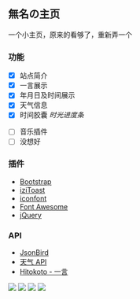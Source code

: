 <p>
<strong><h2>無名の主页 </h2></strong>
一个小主页，原来的看够了，重新弄一个
</p>

### 功能

- [x] 站点简介
- [x] 一言展示
- [x] 年月日及时间展示
- [x] 天气信息
- [x] 时间胶囊 *时光进度条*

* [ ] 音乐插件
* [ ] 没想好

### 插件

* [Bootstrap](https://getbootstrap.com/)
* [iziToast](https://izitoast.marcelodolza.com/)
* [iconfont](https://www.iconfont.cn/)
* [Font Awesome](https://fontawesome.com/)
* [jQuery](https://jquery.com/)

### API

* [JsonBird](https://bird.ioliu.cn/)
* [天气 API](https://www.tianqiapi.com/)
* [Hitokoto - 一言](https://hitokoto.cn/)

<a title="SSL" target="_blank" href="https://myssl.com/seal/detail?domain=blog.imsyy.top"><img src="https://img.shields.io/badge/MySSL-安全认证-brightgreen"></a>&nbsp;<a title="CDN" target="_blank" href="https://www.upyun.com/?utm_source=lianmeng&utm_medium=referral"><img src="https://img.shields.io/badge/CDN-%E5%8F%88%E6%8B%8D%E4%BA%91-blue"></a>&nbsp;<a title="beian" target="_blank" href="https://beian.miit.gov.cn/"><img src="https://img.shields.io/badge/%E8%B1%ABICP%E5%A4%87-20013231--2%E5%8F%B7-important"></a>&nbsp;<a title="Copyright" target="_blank" href="https://imsyy.top/"><img src="https://img.shields.io/badge/Copyright%20%C2%A9%202020--2021-%E7%84%A1%E5%90%8D-red"></a>

